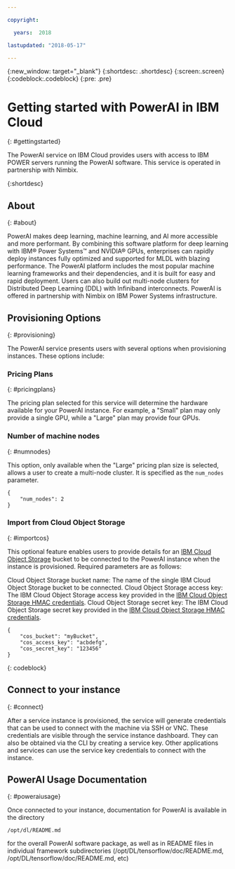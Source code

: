 ```yaml
---

copyright:

  years:  2018

lastupdated: "2018-05-17"

---
```


{:new_window: target="_blank"}
{:shortdesc: .shortdesc}
{:screen:.screen}
{:codeblock:.codeblock}
{:pre: .pre}

# Getting started with PowerAI in IBM Cloud
{: #gettingstarted}

The PowerAI service on IBM Cloud provides users with access to IBM POWER servers running the PowerAI software. This service is operated in partnership with Nimbix.

{:shortdesc}

## About
{: #about}

PowerAI makes deep learning, machine learning, and AI more accessible and more performant. By combining this software platform for deep learning with IBM® Power Systems™ and NVIDIA® GPUs, enterprises can rapidly deploy instances fully optimized and supported for MLDL with blazing performance. The PowerAI platform includes the most popular machine learning frameworks and their dependencies, and it is built for easy and rapid deployment. Users can also build out multi-node clusters for Distributed Deep Learning (DDL) with Infiniband interconnects. PowerAI is offered in partnership with Nimbix on IBM Power Systems infrastructure.

## Provisioning Options
{: #provisioning}

The PowerAI service presents users with several options when provisioning instances. These options include:

### Pricing Plans
{: #pricingplans}

The pricing plan selected for this service will determine the hardware available for your PowerAI instance. For example, a "Small" plan may only provide a single GPU, while a "Large" plan may provide four GPUs.

### Number of machine nodes
{: #numnodes}

This option, only available when the "Large" pricing plan size is selected, allows a user to create a multi-node cluster. It is specified as the `num_nodes` parameter.

```
{
    "num_nodes": 2
}
```

### Import from Cloud Object Storage
{: #importcos}

This optional feature enables users to provide details for an [IBM Cloud Object Storage](https://www.ibm.com/cloud/object-storage) bucket to be connected to the PowerAI instance when the instance is provisioned. Required parameters are as follows:

Cloud Object Storage bucket name: The name of the single IBM Cloud Object Storage bucket to be connected.
Cloud Object Storage access key: The IBM Cloud Object Storage access key provided in the [IBM Cloud Object Storage HMAC credentials](https://console.bluemix.net/docs/services/cloud-object-storage/iam/service-credentials.html).
Cloud Object Storage secret key: The IBM Cloud Object Storage secret key provided in the [IBM Cloud Object Storage HMAC credentials](https://console.bluemix.net/docs/services/cloud-object-storage/iam/service-credentials.html).

```
{
    "cos_bucket": "myBucket",
    "cos_access_key": "acbdefg",
    "cos_secret_key": "123456"
}
```
{: codeblock}

## Connect to your instance
{: #connect}

After a service instance is provisioned, the service will generate credentials that can be used to connect with the machine via SSH or VNC. These credentials are visible through the service instance dashboard. They can also be obtained via the CLI by creating a service key. Other applications and services can use the service key credentials to connect with the instance.

## PowerAI Usage Documentation
{: #poweraiusage}

Once connected to your instance, documentation for PowerAI is available in the directory

```
/opt/dl/README.md
```

for the overall PowerAI software package, as well as in README files in individual framework subdirectories (/opt/DL/tensorflow/doc/README.md, /opt/DL/tensorflow/doc/README.md, etc)

